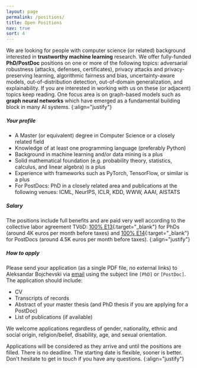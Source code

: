 ```yaml
---
layout: page
permalink: /positions/
title: Open Positions
nav: true
sort: 4
---
```


<!-- ### PhD/PostDoc Positions -->
We are looking for people with computer science (or related) background interested in **trustworthy machine learning** research. We offer fully-funded **PhD/PostDoc** positions on one or more of the following topics: adversarial robustness (attacks, defenses, certificates), privacy attacks and privacy-preserving learning, algorithmic fairness and bias, uncertainty-aware models, out-of-distribution detection, out-of-domain generalization, and explainability. If you are interested in working with us on these (or adjacent) topics keep reading.
One focus area is on graph-based models such as **graph neural networks** which have emerged as a fundamental building block in many AI systems.
{:align="justify"}
<!-- Why graphs? Because they are everywhere! Neural connections in the brain, molecules, social networks, interactions between proteins, source code, and the structure of the Web seem to be entirely disparate phenomena at a first glance. Yet, if we abstract them as graphs -- simply a set of nodes connected by a set of edges -- we can view and study them through a common lens. Indeed, graph-based machine learning models are used across many domains for various high-impact applications. How can we make them trustworthy? -->
<!--  -->


##### Your profile
* A Master (or equivalent) degree in Computer Science or a closely related field
* Knowledge of at least one programming language (preferably Python)
* Background in machine learning and/or data mining is a plus
* Solid mathematical foundation (e.g. probability theory, statistics, calculus, and linear algebra) is a plus
* Experience with frameworks such as PyTorch, TensorFlow, or similar is a plus
* For PostDocs: PhD in a closely related area and publications at the following venues: ICML, NeurIPS, ICLR, KDD, WWW, AAAI, AISTATS

##### Salary
The positions include full benefits and are paid very well according to the collective labor agreement TVöD: [100% E13](https://oeffentlicher-dienst.info/c/t/rechner/tvoed/bund?id=tvoed-bund&g=E_13){:target="_blank"} for PhDs (around 4K euros per month before taxes) and [100% E14](https://oeffentlicher-dienst.info/c/t/rechner/tvoed/bund?id=tvoed-bund&g=E_14){:target="_blank"} for PostDocs (around 4.5K euros per month before taxes).
{:align="justify"} 

##### How to apply
Please send your application (as a single PDF file, no external links) to Aleksandar Bojchevski via [email](mailto:a.[insert_lastname]@uni-koeln.de) using the subject line `[PhD]` or `[PostDoc]`.
The application should include:
* CV
* Transcripts of records
* Abstract of your master thesis (and PhD thesis if you are applying for a PostDoc)
* List of publications (if available)

We welcome applications regardless of gender, nationality, ethnic and social origin, religion/belief, disability, age, and sexual orientation.
<!--  -->
Applications will be considered as they arrive and until the positions are filled. There is no deadline. The starting date is flexible, sooner is better. Don't hesitate to get in touch if you have any questions.
{:align="justify"} 